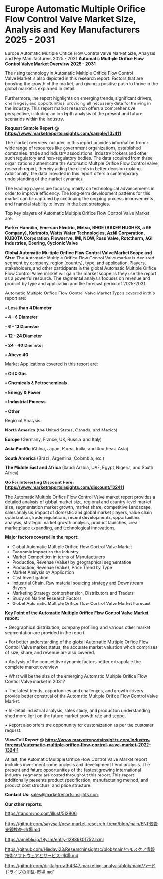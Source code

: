 # Europe Automatic Multiple Orifice Flow Control Valve Market Size, Analysis and Key Manufacturers 2025 - 2031
Europe Automatic Multiple Orifice Flow Control Valve Market Size, Analysis and Key Manufacturers 2025 - 2031
<Strong> Automatic Multiple Orifice Flow Control Valve Market Overview 2025 - 2031</strong>

The rising technology in Automatic Multiple Orifice Flow Control Valve Market is also depicted in this research report. Factors that are boosting the growth of the market, and giving a positive push to thrive in the global market is explained in detail.

Furthermore, the report highlights on emerging trends, significant drivers, challenges, and opportunities, providing all necessary data for thriving in the industry. This report market research offers a comprehensive perspective, including an in-depth analysis of the present and future scenarios within the industry.

<strong>Request Sample Report @ <a href=https://www.marketreportsinsights.com/sample/132411>https://www.marketreportsinsights.com/sample/132411</a></strong>

The market overview included in this report provides information from a wide range of resources like government organizations, established companies, trade and industry associations, industry brokers and other such regulatory and non-regulatory bodies. The data acquired from these organizations authenticate the Automatic Multiple Orifice Flow Control Valve research report, thereby aiding the clients in better decision making. Additionally, the data provided in this report offers a contemporary understanding of the market dynamics.

The leading players are focusing mainly on technological advancements in order to improve efficiency. The long-term development patterns for this market can be captured by continuing the ongoing process improvements and financial stability to invest in the best strategies.

Top Key players of Automatic Multiple Orifice Flow Control Valve Market are:

<strong>Parker Hannifin, Emerson Electric, Metso, BHGE (BAKER HUGHES, a GE Company), Kurimoto, Watts Water Technologies, Azbil Corporation, KUBOTA Corporation, Flowserve, IMI, NOW, Ross Valve, Rototherm, AGI Industries, Doering, Cyclonic Valve</strong>

<strong><b>Global Automatic Multiple Orifice Flow Control Valve Market Scope and Size:</b></strong>
The Automatic Multiple Orifice Flow Control Valve market is declared segment by company, region (country), type, and application. Players, stakeholders, and other participants in the global Automatic Multiple Orifice Flow Control Valve market will gain the market scope as they use the report as a powerful resource. The segmental analysis focuses on revenue and product by type and application and the forecast period of 2025-2031.

Automatic Multiple Orifice Flow Control Valve Market Types covered in this report are:

<strong>• Less than 4 Diameter

• 4 - 6 Diameter

• 6 - 12 Diameter

• 12 - 24 Diameter

• 24 - 40 Diameter

• Above 40</strong>

Market Applications covered in this report are:

<strong>• Oil & Gas

• Chemicals & Petrochemicals

• Energy & Power

• Industrial Process

• Other</strong> 

Regional Analysis

<strong>North America</strong> (the United States, Canada, and Mexico)

<strong>Europe</strong> (Germany, France, UK, Russia, and Italy)

<strong>Asia-Pacific</strong> (China, Japan, Korea, India, and Southeast Asia)

<strong>South America</strong> (Brazil, Argentina, Colombia, etc.)

<strong>The Middle East and Africa</strong> (Saudi Arabia, UAE, Egypt, Nigeria, and South Africa)

<strong>Go For Interesting Discount Here: <a href=https://www.marketreportsinsights.com/discount/132411>https://www.marketreportsinsights.com/discount/132411</a></strong>

The Automatic Multiple Orifice Flow Control Valve market report provides a detailed analysis of global market size, regional and country-level market size, segmentation market growth, market share, competitive Landscape, sales analysis, impact of domestic and global market players, value chain optimization, trade regulations, recent developments, opportunities analysis, strategic market growth analysis, product launches, area marketplace expanding, and technological innovations.

<strong><b>Major factors covered in the report:</b></strong>
<ul>
  <li>Global Automatic Multiple Orifice Flow Control Valve Market </li>
  <li>Economic Impact on the Industry</li>
  <li>Market Competition in terms of Manufacturers</li>
  <li>Production, Revenue (Value) by geographical segmentation</li>
  <li>Production, Revenue (Value), Price Trend by Type</li>
  <li>Market Analysis by Application</li>
  <li>Cost Investigation</li>
  <li>Industrial Chain, Raw material sourcing strategy and Downstream Buyers</li>
  <li>Marketing Strategy comprehension, Distributors and Traders</li>
  <li>Study on Market Research Factors</li>
  <li>Global Automatic Multiple Orifice Flow Control Valve Market Forecast</li>
</ul>

<strong><b>Key Point of the Automatic Multiple Orifice Flow Control Valve Market report:</b></strong>

• Geographical distribution, company profiling, and various other market segmentation are provided in the report.

• For better understanding of the global Automatic Multiple Orifice Flow Control Valve market status, the accurate market valuation which comprises of size, share, and revenue are also covered.

• Analysis of the competitive dynamic factors better extrapolate the complete market overview

• What will be the size of the emerging Automatic Multiple Orifice Flow Control Valve market in 2031?

• The latest trends, opportunities and challenges, and growth drivers provide better construal of the Automatic Multiple Orifice Flow Control Valve Market.

• In-detail industrial analysis, sales study, and production understanding shed more light on the future market growth rate and scope.

• Report also offers the opportunity for customization as per the customer request.

<strong><b>View Full Report @ <a href=https://www.marketreportsinsights.com/industry-forecast/automatic-multiple-orifice-flow-control-valve-market-2022-132411>https://www.marketreportsinsights.com/industry-forecast/automatic-multiple-orifice-flow-control-valve-market-2022-132411</a></b></strong>


At last, the Automatic Multiple Orifice Flow Control Valve Market report includes investment come analysis and development trend analysis. The present and future opportunities of the fastest growing international industry segments are coated throughout this report. This report additionally presents product specification, manufacturing method, and product cost structure, and price structure.

<strong>Contact Us:</strong>
sales@marketreportsinsights.com

<strong>Our other reports:</strong>

<a href=https://tanomuno.com/illust/512806>https://tanomuno.com/illust/512806</a>

<a href=https://github.com/sayysaif/new-market-research-trend/blob/main/ENT気管支鏡検査-市場.md>https://github.com/sayysaif/new-market-research-trend/blob/main/ENT気管支鏡検査-市場.md</a>

<a href=https://ameblo.jp/18yam/entry-12889801752.html>https://ameblo.jp/18yam/entry-12889801752.html</a>

<a href=https://github.com/Hindavi23/Researchinsightsc/blob/main/ヘルスケア情報技術ソフトウェアとサービス-市場.md>https://github.com/Hindavi23/Researchinsightsc/blob/main/ヘルスケア情報技術ソフトウェアとサービス-市場.md</a>

<a href=https://github.com/digitalgrowth4347/marketing-analysis/blob/main/ハードドライブの消磁-市場.md>https://github.com/digitalgrowth4347/marketing-analysis/blob/main/ハードドライブの消磁-市場.md</a>"
